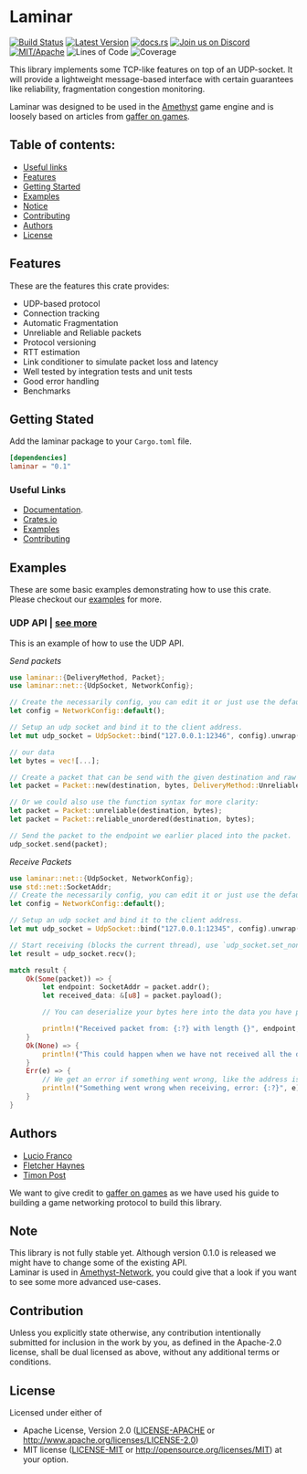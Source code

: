 # Laminar

[![Build Status][s2]][l2] [![Latest Version][s1]][l1] [![docs.rs][s4]][l4] [![Join us on Discord][s5]][l5] [![MIT/Apache][s3]][l3] ![Lines of Code][s6] ![Coverage][s7]

[s1]: https://img.shields.io/crates/v/laminar.svg
[l1]: https://crates.io/crates/laminar
[s2]: https://travis-ci.org/amethyst/laminar.svg?branch=master
[l2]: https://travis-ci.org/amethyst/laminar
[s3]: https://img.shields.io/badge/license-MIT%2FApache-blue.svg
[l3]: docs/LICENSE-MIT
[s4]: https://docs.rs/laminar/badge.svg
[l4]: https://docs.rs/laminar/
[s5]: https://img.shields.io/discord/425678876929163284.svg?logo=discord
[l5]: https://discord.gg/GnP5Whs
[s6]: https://tokei.rs/b1/github/amethyst/laminar?category=code
[s7]: https://codecov.io/gh/amethyst/laminar/branch/master/graphs/badge.svg

This library implements some TCP-like features on top of an UDP-socket. 
It will provide a lightweight message-based interface with certain guarantees like reliability, fragmentation congestion monitoring.

Laminar was designed to be used in the [Amethyst][amethyst] game engine and is loosely based on articles from [gaffer on games](https://gafferongames.com/).

[amethyst]: https://github.com/amethyst/amethyst

## Table of contents:
- [Useful links](#useful-links)
- [Features](#features)
- [Getting Started](#getting-stated)
- [Examples](#examples)
- [Notice](#notice)
- [Contributing](#contribution)
- [Authors](#authors)
- [License](#license)

## Features
These are the features this crate provides:

- UDP-based protocol
- Connection tracking
- Automatic Fragmentation
- Unreliable and Reliable packets
- Protocol versioning
- RTT estimation
- Link conditioner to simulate packet loss and latency
- Well tested by integration tests and unit tests
- Good error handling
- Benchmarks

## Getting Stated
Add the laminar package to your `Cargo.toml` file.

```toml
[dependencies]
laminar = "0.1"
```

### Useful Links

- [Documentation](https://docs.rs/laminar/).
- [Crates.io](https://crates.io/crates/laminar)
- [Examples](https://github.com/amethyst/laminar/tree/master/examples)
- [Contributing](https://github.com/amethyst/laminar/blob/master/docs/CONTRIBUTING)

## Examples
These are some basic examples demonstrating how to use this crate. 
Please checkout our [examples](https://github.com/amethyst/laminar/tree/master/examples) for more.

### UDP API | [see more](https://github.com/amethyst/laminar/blob/master/examples/udp.rs)
This is an example of how to use the UDP API.

_Send packets_

```rust
use laminar::{DeliveryMethod, Packet};
use laminar::net::{UdpSocket, NetworkConfig};

// Create the necessarily config, you can edit it or just use the default.
let config = NetworkConfig::default();

// Setup an udp socket and bind it to the client address.
let mut udp_socket = UdpSocket::bind("127.0.0.1:12346", config).unwrap();

// our data
let bytes = vec![...];

// Create a packet that can be send with the given destination and raw data.
let packet = Packet::new(destination, bytes, DeliveryMethod::Unreliable);

// Or we could also use the function syntax for more clarity:
let packet = Packet::unreliable(destination, bytes);
let packet = Packet::reliable_unordered(destination, bytes);

// Send the packet to the endpoint we earlier placed into the packet.
udp_socket.send(packet);
```

_Receive Packets_

```rust
use laminar::net::{UdpSocket, NetworkConfig};
use std::net::SocketAddr;
// Create the necessarily config, you can edit it or just use the default.
let config = NetworkConfig::default();

// Setup an udp socket and bind it to the client address.
let mut udp_socket = UdpSocket::bind("127.0.0.1:12345", config).unwrap();

// Start receiving (blocks the current thread), use `udp_socket.set_nonblocking()` for not blocking the current thread.
let result = udp_socket.recv();

match result {
    Ok(Some(packet)) => {
        let endpoint: SocketAddr = packet.addr();
        let received_data: &[u8] = packet.payload();

        // You can deserialize your bytes here into the data you have passed it when sending.

        println!("Received packet from: {:?} with length {}", endpoint, received_data.len());
    }
    Ok(None) => {
        println!("This could happen when we have not received all the data from this packet yet");
    }
    Err(e) => {
        // We get an error if something went wrong, like the address is already in use.
        println!("Something went wrong when receiving, error: {:?}", e);
    }
}

```

## Authors

- [Lucio Franco](https://github.com/LucioFranco)
- [Fletcher Haynes](https://github.com/fhaynes)
- [Timon Post](https://github.com/TimonPost)

We want to give credit to [gaffer on games](https://gafferongames.com/) as we have used his guide to building a game networking protocol to build this library. 

## Note

This library is not fully stable yet. 
Although version 0.1.0 is released we might have to change some of the existing API.  
Laminar is used in [Amethyst-Network](https://github.com/amethyst/amethyst/tree/master/amethyst_network), you could give that a look if you want to see some more advanced use-cases.

## Contribution

Unless you explicitly state otherwise, any contribution intentionally submitted
for inclusion in the work by you, as defined in the Apache-2.0 license, shall be dual licensed as above, without any
additional terms or conditions.

## License

Licensed under either of
 * Apache License, Version 2.0 ([LICENSE-APACHE](docs/LICENSE-APACHE) or http://www.apache.org/licenses/LICENSE-2.0)
 * MIT license ([LICENSE-MIT](docs/LICENSE-MIT) or http://opensource.org/licenses/MIT)
at your option.
